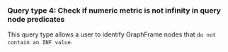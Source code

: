 ### Query type 4: Check if numeric metric is not infinity in query node predicates

This query type allows a user to identify GraphFrame nodes that `do not contain an INF value`. 
 
